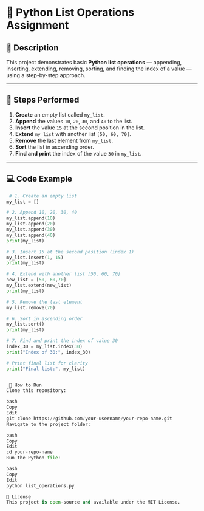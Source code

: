 # 🐍 Python List Operations Assignment

## 📌 Description
This project demonstrates basic **Python list operations** — appending, inserting, extending, removing, sorting, and finding the index of a value — using a step-by-step approach.

---

## 📝 Steps Performed
1. **Create** an empty list called `my_list`.
2. **Append** the values `10`, `20`, `30`, and `40` to the list.
3. **Insert** the value `15` at the second position in the list.
4. **Extend** `my_list` with another list `[50, 60, 70]`.
5. **Remove** the last element from `my_list`.
6. **Sort** the list in ascending order.
7. **Find and print** the index of the value `30` in `my_list`.

---

## 💻 Code Example

```python
 # 1. Create an empty list
my_list = []

# 2. Append 10, 20, 30, 40
my_list.append(10)
my_list.append(20)
my_list.append(30)
my_list.append(40)
print(my_list)

# 3. Insert 15 at the second position (index 1)
my_list.insert(1, 15)
print(my_list)

# 4. Extend with another list [50, 60, 70]
new_list = [50, 60,70]
my_list.extend(new_list)
print(my_list)

# 5. Remove the last element
my_list.remove(70)

# 6. Sort in ascending order
my_list.sort()
print(my_list)

# 7. Find and print the index of value 30
index_30 = my_list.index(30)
print("Index of 30:", index_30)

# Print final list for clarity
print("Final list:", my_list)


 🚀 How to Run
Clone this repository:

bash
Copy
Edit
git clone https://github.com/your-username/your-repo-name.git
Navigate to the project folder:

bash
Copy
Edit
cd your-repo-name
Run the Python file:

bash
Copy
Edit
python list_operations.py

📜 License
This project is open-source and available under the MIT License.
